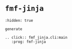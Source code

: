 # `fmf-jinja`

```{toctree}
:hidden: true

generate
```

```{eval-rst}
.. click:: fmf_jinja.cli:main
   :prog: fmf-jinja
```
